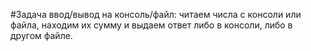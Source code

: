 #Задача ввод/вывод на консоль/файл: читаем числа с консоли или файла, находим их сумму и выдаем ответ либо в консоли, либо в другом файле.